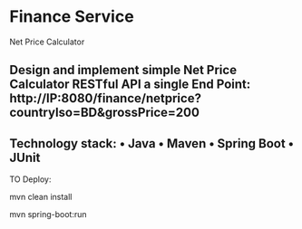 # Finance Service
Net Price Calculator

Design and implement simple Net Price Calculator
RESTful API
a single End Point:
http://IP:8080/finance/netprice?countryIso=BD&grossPrice=200
-----------------------------------------------------------------------

Technology stack:
• Java
• Maven
• Spring Boot
• JUnit
----------------------------------------------------------------------
TO Deploy:

mvn clean install

mvn spring-boot:run